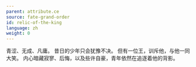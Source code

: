 ```yaml
---
parent: attribute.ce
source: fate-grand-order
id: relic-of-the-king
language: zh
weight: 0
---
```


青涩、无成、凡庸。
昔日的少年只会犹豫不决。
但有一位王，训斥他，与他一同大笑。
内心暗藏寂寥、后悔，以及些许自豪，青年依然在追逐着他的背影。
